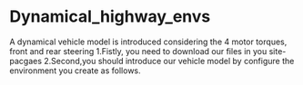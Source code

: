 # Dynamical_highway_envs
A dynamical vehicle model is introduced considering the 4 motor torques, front and rear steering
1.Fistly,  you need to download our files in you site-pacgaes
2.Second,you should introduce our vehicle model by configure the environment you create as follows.

